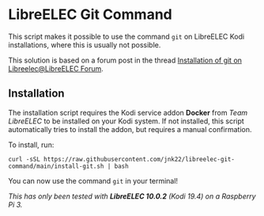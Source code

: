 # LibreELEC Git Command

This script makes it possible to use the command `git` on LibreELEC Kodi installations, where this is usually not possible.

This solution is based on a forum post in the thread [Installation of git on Libreelec@LibreELEC Forum](https://forum.libreelec.tv/thread/13874-installation-of-git-on-libreelec/?postID=105152#post105152).

## Installation

The installation script requires the Kodi service addon **Docker** from *Team LibreELEC* to be installed on your Kodi system.
If not installed, this script automatically tries to install the addon, but requires a manual confirmation.

To install, run:

```shell
curl -sSL https://raw.githubusercontent.com/jnk22/libreelec-git-command/main/install-git.sh | bash
```

You can now use the command `git` in your terminal!

*This has only been tested with **LibreELEC 10.0.2** (Kodi 19.4) on a Raspberry Pi 3.*
